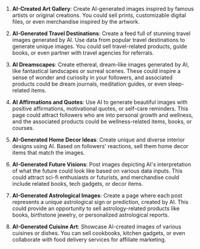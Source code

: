 1. **AI-Created Art Gallery**: Create AI-generated images inspired by famous artists or original creations. You could sell prints, customizable digital files, or even merchandise inspired by the artwork.

3. **AI-Generated Travel Destinations**: Create a feed full of stunning travel images generated by AI. Use data from popular travel destinations to generate unique images. You could sell travel-related products, guide books, or even partner with travel agencies for referrals.

4. **AI Dreamscapes**: Create ethereal, dream-like images generated by AI, like fantastical landscapes or surreal scenes. These could inspire a sense of wonder and curiosity in your followers, and associated products could be dream journals, meditation guides, or even sleep-related items.

6. **AI Affirmations and Quotes**: Use AI to generate beautiful images with positive affirmations, motivational quotes, or self-care reminders. This page could attract followers who are into personal growth and wellness, and the associated products could be wellness-related items, books, or courses.

7. **AI-Generated Home Decor Ideas**: Create unique and diverse interior designs using AI. Based on followers' reactions, sell them home decor items that match the images.

8. **AI-Generated Future Visions**: Post images depicting AI's interpretation of what the future could look like based on various data inputs. This could attract sci-fi enthusiasts or futurists, and merchandise could include related books, tech gadgets, or decor items.

9. **AI-Generated Astrological Images**: Create a page where each post represents a unique astrological sign or prediction, created by AI. This could provide an opportunity to sell astrology-related products like books, birthstone jewelry, or personalized astrological reports.

10. **AI-Generated Cuisine Art**: Showcase AI-created images of various cuisines or dishes. You can sell cookbooks, kitchen gadgets, or even collaborate with food delivery services for affiliate marketing.